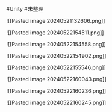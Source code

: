 #Unity #未整理 

![[Pasted image 20240521132606.png]]



![[Pasted image 20240522154511.png]]


![[Pasted image 20240522154558.png]]


![[Pasted image 20240522154902.png]]


![[Pasted image 20240522155546.png]]

![[Pasted image 20240522160043.png]]


![[Pasted image 20240522160236.png]]


![[Pasted image 20240522160245.png]]